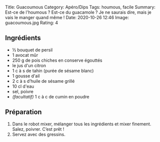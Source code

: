 Title: Guacoumous
Category: Apéro/Dips
Tags: houmous, facile
Summary: Est-ce de l'houmous ? Est-ce du guacamole ? Je ne saurais dire, mais je vais le manger quand même !
Date: 2020-10-26 12:46
Image: guacoumous.jpg
Rating: 4
## Ingrédients

- ½ bouquet de persil
- 1 avocat mûr
- 250 g de pois chiches en conserve égouttés
- le jus d'un citron
- 1 c à s de tahin (purée de sésame blanc)
- 1 gousse d'ail    
- 2 c à s d’huile de sésame grillé
- 10 cl d'eau
- sel, poivre
- *(facultatif)* 1 c à c de cumin en poudre

## Préparation

1. Dans le robot mixer, mélanger tous les ingrédients et mixer finement. Salez, poivrer. C’est prêt !
2. Servez avec des gressins.